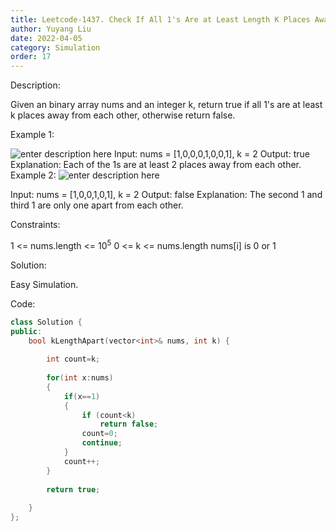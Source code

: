 ```yaml
---
title: Leetcode-1437. Check If All 1's Are at Least Length K Places Away
author: Yuyang Liu
date: 2022-04-05
category: Simulation
order: 17
---
```


Description:

Given an binary array nums and an integer k, return true if all 1's are at least k places away from each other, otherwise return false.

 

Example 1:

![enter description here](https://assets.leetcode.com/uploads/2020/04/15/sample_1_1791.png)
Input: nums = [1,0,0,0,1,0,0,1], k = 2
Output: true
Explanation: Each of the 1s are at least 2 places away from each other.
Example 2:
![enter description here](https://assets.leetcode.com/uploads/2020/04/15/sample_2_1791.png)

Input: nums = [1,0,0,1,0,1], k = 2
Output: false
Explanation: The second 1 and third 1 are only one apart from each other.
 

Constraints:

1 <= nums.length <= 10<sup>5</sup>
0 <= k <= nums.length
nums[i] is 0 or 1


Solution:

Easy Simulation.


Code: 

``` c++
class Solution {
public:
    bool kLengthApart(vector<int>& nums, int k) {
        
        int count=k;
        
        for(int x:nums)
        {
            if(x==1)
            {
                if (count<k)
                    return false;
                count=0;
                continue;
            }
            count++;
        }
        
        return true;
        
    }
};
```

